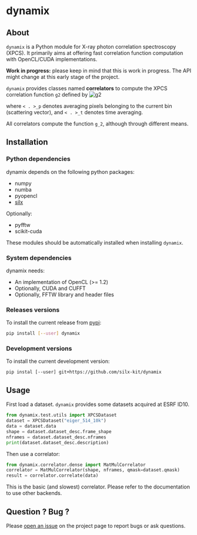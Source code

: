 # dynamix


## About

`dynamix` is a Python module for X-ray photon correlation spectroscopy (XPCS). It primarily aims at offering fast correlation function computation with OpenCL/CUDA implementations.

**Work in progress:** please keep in mind that this is work in progress. The API might change at this early stage of the project.

`dynamix` provides classes named **correlators** to compute the XPCS correlation function `g2` defined by
![g2](https://latex.codecogs.com/gif.latex?g_2(q,&space;\tau)&space;=&space;\dfrac{&space;\langle&space;\langle&space;I(t,&space;p)&space;I(t&space;&plus;&space;\tau,&space;p)&space;\rangle_p&space;\rangle_t&space;}&space;{&space;\langle&space;\langle&space;I(t,&space;p)&space;\rangle_p&space;\langle&space;I(t&space;&plus;&space;\tau,&space;p)&space;\rangle_p&space;\rangle_t&space;})

where `< . >_p` denotes averaging pixels belonging to the current bin (scattering vector), and `< . >_t` denotes time averaging.

All correlators compute the function `g_2`, although through different means.


## Installation

### Python dependencies

dynamix depends on the following python packages:

  - numpy
  - numba
  - pyopencl
  - [silx](https://github.com/silx-kit/silx)

Optionally:

- pyfftw
- scikit-cuda

These modules should be automatically installed when installing `dynamix`.

### System dependencies

dynamix needs:

- An implementation of OpenCL (>= 1.2)
- Optionally, CUDA and CUFFT
- Optionally, FFTW library and header files

### Releases versions

To install the current release from [pypi](https://pypi.org/project/dynamix/):

```bash
pip install [--user] dynamix
```

### Development versions

To install the current development version:

```bas
pip instal [--user] git+https://github.com/silx-kit/dynamix
```

## Usage

First load a dataset. `dynamix` provides some datasets acquired at ESRF ID10.

```python
from dynamix.test.utils import XPCSDataset
dataset = XPCSDataset("eiger_514_10k")
data = dataset.data
shape = dataset.dataset_desc.frame_shape
nframes = dataset.dataset_desc.nframes
print(dataset.dataset_desc.description)
```

Then use a correlator:

```python
from dynamix.correlator.dense import MatMulCorrelator
correlator = MatMulCorrelator(shape, nframes, qmask=dataset.qmask)
result = correlator.correlate(data)
```

This is the basic (and slowest) correlator. Please refer to the documentation to use other backends.

## Question ? Bug ?

Please [open an issue](https://github.com/silx-kit/dynamix/issues) on the project page to report bugs or ask questions.



